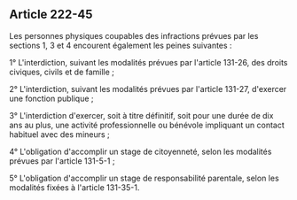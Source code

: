 Article 222-45
----
Les personnes physiques coupables des infractions prévues par les sections 1, 3
et 4 encourent également les peines suivantes :

1° L'interdiction, suivant les modalités prévues par l'article 131-26, des
droits civiques, civils et de famille ;

2° L'interdiction, suivant les modalités prévues par l'article 131-27, d'exercer
une fonction publique ;

3° L'interdiction d'exercer, soit à titre définitif, soit pour une durée de dix
ans au plus, une activité professionnelle ou bénévole impliquant un contact
habituel avec des mineurs ;

4° L'obligation d'accomplir un stage de citoyenneté, selon les modalités prévues
par l'article 131-5-1 ;

5° L'obligation d'accomplir un stage de responsabilité parentale, selon les
modalités fixées à l'article 131-35-1.

